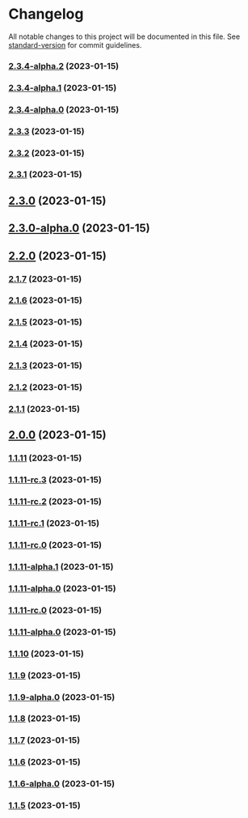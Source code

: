 # Changelog

All notable changes to this project will be documented in this file. See [standard-version](https://github.com/conventional-changelog/standard-version) for commit guidelines.

### [2.3.4-alpha.2](https://github.com/poechiang/jeffchi-logger/compare/v2.3.4-alpha.1...v2.3.4-alpha.2) (2023-01-15)

### [2.3.4-alpha.1](https://github.com/poechiang/jeffchi-logger/compare/v2.3.4-alpha.0...v2.3.4-alpha.1) (2023-01-15)

### [2.3.4-alpha.0](https://github.com/poechiang/jeffchi-logger/compare/v2.3.3...v2.3.4-alpha.0) (2023-01-15)

### [2.3.3](https://github.com/poechiang/jeffchi-logger/compare/v2.3.2...v2.3.3) (2023-01-15)

### [2.3.2](https://github.com/poechiang/jeffchi-logger/compare/v2.3.1...v2.3.2) (2023-01-15)

### [2.3.1](https://github.com/poechiang/jeffchi-logger/compare/v2.3.0...v2.3.1) (2023-01-15)

## [2.3.0](https://github.com/poechiang/jeffchi-logger/compare/v2.3.0-alpha.0...v2.3.0) (2023-01-15)

## [2.3.0-alpha.0](https://github.com/poechiang/jeffchi-logger/compare/v2.2.0...v2.3.0-alpha.0) (2023-01-15)

## [2.2.0](https://github.com/poechiang/jeffchi-logger/compare/v2.1.7...v2.2.0) (2023-01-15)

### [2.1.7](https://github.com/poechiang/jeffchi-logger/compare/v2.1.6...v2.1.7) (2023-01-15)

### [2.1.6](https://github.com/poechiang/jeffchi-logger/compare/v2.1.5...v2.1.6) (2023-01-15)

### [2.1.5](https://github.com/poechiang/jeffchi-logger/compare/v2.1.4...v2.1.5) (2023-01-15)

### [2.1.4](https://github.com/poechiang/jeffchi-logger/compare/v2.1.3...v2.1.4) (2023-01-15)

### [2.1.3](https://github.com/poechiang/jeffchi-logger/compare/v2.1.2...v2.1.3) (2023-01-15)

### [2.1.2](https://github.com/poechiang/jeffchi-logger/compare/v2.1.1...v2.1.2) (2023-01-15)

### [2.1.1](https://github.com/poechiang/jeffchi-logger/compare/v2.1.0...v2.1.1) (2023-01-15)

## [2.0.0](https://github.com/poechiang/jeffchi-logger/compare/v1.1.11...v2.0.0) (2023-01-15)

### [1.1.11](https://github.com/poechiang/jeffchi-logger/compare/v1.1.11-rc.3...v1.1.11) (2023-01-15)

### [1.1.11-rc.3](https://github.com/poechiang/jeffchi-logger/compare/v1.1.11-rc.2...v1.1.11-rc.3) (2023-01-15)

### [1.1.11-rc.2](https://github.com/poechiang/jeffchi-logger/compare/v1.1.11-rc.1...v1.1.11-rc.2) (2023-01-15)

### [1.1.11-rc.1](https://github.com/poechiang/jeffchi-logger/compare/v1.1.11-alpha.1...v1.1.11-rc.1) (2023-01-15)

### [1.1.11-rc.0](https://github.com/poechiang/jeffchi-logger/compare/v1.1.11-alpha.1...v1.1.11-rc.0) (2023-01-15)

### [1.1.11-alpha.1](https://github.com/poechiang/jeffchi-logger/compare/v1.1.11-rc.0...v1.1.11-alpha.1) (2023-01-15)

### [1.1.11-alpha.0](https://github.com/poechiang/jeffchi-logger/compare/v1.1.11-rc.0...v1.1.11-alpha.0) (2023-01-15)

### [1.1.11-rc.0](https://github.com/poechiang/jeffchi-logger/compare/v1.1.11-alpha.0...v1.1.11-rc.0) (2023-01-15)

### [1.1.11-alpha.0](https://github.com/poechiang/jeffchi-logger/compare/v1.1.10...v1.1.11-alpha.0) (2023-01-15)

### [1.1.10](https://github.com/poechiang/jeffchi-logger/compare/v1.1.9...v1.1.10) (2023-01-15)

### [1.1.9](https://github.com/poechiang/jeffchi-logger/compare/v1.1.9-alpha.0...v1.1.9) (2023-01-15)

### [1.1.9-alpha.0](https://github.com/poechiang/jeffchi-logger/compare/v1.1.8...v1.1.9-alpha.0) (2023-01-15)

### [1.1.8](https://github.com/poechiang/jeffchi-logger/compare/v1.1.7...v1.1.8) (2023-01-15)

### [1.1.7](https://github.com/poechiang/jeffchi-logger/compare/v1.1.6...v1.1.7) (2023-01-15)

### [1.1.6](https://github.com/poechiang/jeffchi-logger/compare/v1.1.6-alpha.0...v1.1.6) (2023-01-15)

### [1.1.6-alpha.0](https://github.com/poechiang/jeffchi-logger/compare/v1.1.5...v1.1.6-alpha.0) (2023-01-15)

### [1.1.5](https://github.com/poechiang/jeffchi-logger/compare/v1.1.1...v1.1.5) (2023-01-15)
